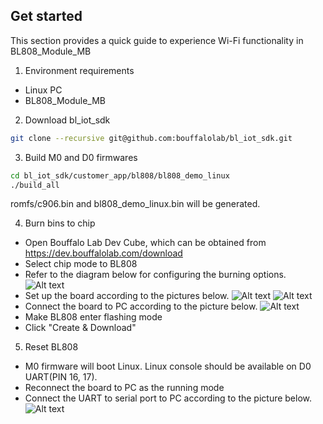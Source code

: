 ## Get started
This section provides a quick guide to experience Wi-Fi functionality in BL808_Module_MB

1. Environment requirements
- Linux PC
- BL808_Module_MB

2. Download bl_iot_sdk
  ```bash
  git clone --recursive git@github.com:bouffalolab/bl_iot_sdk.git
  ```

3. Build M0 and D0 firmwares
  ```bash
  cd bl_iot_sdk/customer_app/bl808/bl808_demo_linux
  ./build_all
  ```
romfs/c906.bin and bl808_demo_linux.bin will be generated.

4. Burn bins to chip
- Open Bouffalo Lab Dev Cube, which can be obtained from https://dev.bouffalolab.com/download
- Select chip mode to BL808
- Refer to the diagram below for configuring the burning options.
![Alt text](https://github.com/fangzheli/blwnet_xram/blob/BL808_Module_MB_doc/doc/burn.png?raw=true "Burning options")
- Set up the board according to the pictures below.
![Alt text](https://github.com/fangzheli/blwnet_xram/blob/BL808_Module_MB_doc/doc/BL808_Module_MB/BL808_Module_MB_setup1.jpg)
![Alt text](https://github.com/fangzheli/blwnet_xram/blob/BL808_Module_MB_doc/doc/BL808_Module_MB/BL808_Module_MB_setup2.jpg)
- Connect the board to PC according to the picture below.
![Alt text](https://github.com/fangzheli/blwnet_xram/blob/BL808_Module_MB_doc/doc/BL808_Module_MB/BL808_Module_MB_burn_setup.jpg)
- Make BL808 enter flashing mode
- Click "Create & Download"

5. Reset BL808
- M0 firmware will boot Linux. Linux console should be available on D0 UART(PIN 16, 17).
- Reconnect the board to PC as the running mode
- Connect the UART to serial port to PC according to the picture below.
![Alt text](https://github.com/fangzheli/blwnet_xram/blob/BL808_Module_MB_doc/doc/BL808_Module_MB/BL808_Module_MB_running_setup.jpg)
